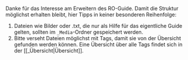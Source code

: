 Danke für das Interesse am Erweitern des RO-Guide. 
Damit die Struktur möglichst erhalten bleibt, hier Tipps in keiner besonderen Reihenfolge:
1. Dateien wie Bilder oder .txt, die nur als Hilfe für das eigentliche Guide gelten, sollten im `_Media`-Ordner gespeichert werden.
2. Bitte verseht Dateien möglichst mit Tags, damit sie von der Übersicht gefunden werden können. Eine Übersicht über alle Tags findet sich in der [[_Übersicht|Übersicht]].
